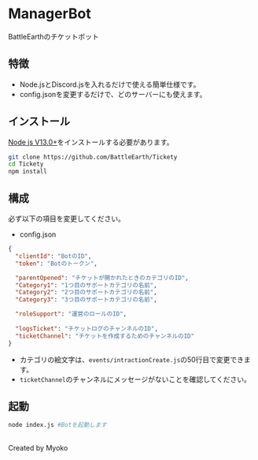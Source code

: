 # ManagerBot
BattleEarthのチケットボット

## 特徴
- Node.jsとDiscord.jsを入れるだけで使える簡単仕様です。
- config.jsonを変更するだけで、どのサーバーにも使えます。

## インストール

[Node js V13.0+](https://nodejs.org/)をインストールする必要があります。
``````bash
git clone https://github.com/BattleEarth/Tickety
cd Tickety
npm install
``````

## 構成

必ず以下の項目を変更してください。
- config.json
```json
{
  "clientId": "BotのID",
  "token": "Botのトークン",

  "parentOpened": "チケットが開かれたときのカテゴリのID",
  "Category1": "1つ目のサポートカテゴリの名前",
  "Category2": "2つ目のサポートカテゴリの名前",
  "Category3": "3つ目のサポートカテゴリの名前",

  "roleSupport": "運営のロールのID",
  
  "logsTicket": "チケットログのチャンネルのID",
  "ticketChannel": "チケットを作成するためのチャンネルのID"
}
```

+ カテゴリの絵文字は、`events/intractionCreate.js`の50行目で変更できます。
+ `ticketChannel`のチャンネルにメッセージがないことを確認してください。

## 起動
```bash
node index.js #Botを起動します
```

##
Created by Myoko
